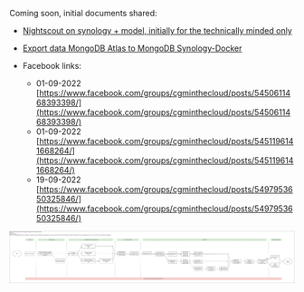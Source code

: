 Coming soon, initial documents shared:

- [Nightscout on synology + model, initially for the technically minded only](https://docs.google.com/document/d/1WWq6f_U2BSs3A_Ij312M5OmXCH-BaIxdC6FY3NenlzY/edit)

- [Export data MongoDB Atlas to MongoDB Synology-Docker](https://docs.google.com/document/d/1dHswtf6j4xmX0cwDUpUPJIAymSqQyaWnwocKpEkkA_A/)

- Facebook links:
  - 01-09-2022 [https://www.facebook.com/groups/cgminthecloud/posts/5450611468393398/](https://www.facebook.com/groups/cgminthecloud/posts/5450611468393398/)
  - 01-09-2022 [https://www.facebook.com/groups/cgminthecloud/posts/5451196141668264/](https://www.facebook.com/groups/cgminthecloud/posts/5451196141668264/)
  - 19-09-2022 [https://www.facebook.com/groups/cgminthecloud/posts/5497953650325846/](https://www.facebook.com/groups/cgminthecloud/posts/5497953650325846/)

![Concept of the visual steps](Self-host-Nightscout-v0.3-drawio.png)
